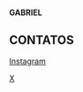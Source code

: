 #### GABRIEL

## CONTATOS
  [Instagram](https://www.instagram.com/gabrieellimma_/)
  
  [X](https://twitter.com/GabrielEstenio)

